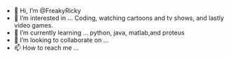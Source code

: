 - 👋 Hi, I’m @FreakyRicky
- 👀 I’m interested in ... Coding, watching cartoons and tv shows, and lastly video games.
- 🌱 I’m currently learning ... python, java, matlab,and proteus
- 💞️ I’m looking to collaborate on ...
- 📫 How to reach me ...

<!---
FreakyRicky/FreakyRicky is a ✨ special ✨ repository because its `README.md` (this file) appears on your GitHub profile.
You can click the Preview link to take a look at your changes.
--->
